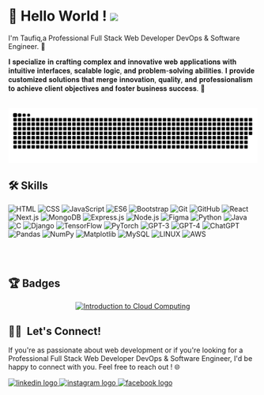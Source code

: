 <!--
- 👋 Hi, I’m @Taufiq
- 👀 I’m  Professional Full Stack Web Developer,DevOps & Software Engineer.
- 📫 How to reach me taufiqrahim1973@gmail.com

<!---
Mostafa-Zewail77/Mostafa-Zewail77 is a ✨ special ✨ repository because its `README.md` (this file) appears on your GitHub profile.
You can click the Preview link to take a look at your changes. -->

<h1>
👋 Hello World !  <img src="https://github.com/TheDudeThatCode/TheDudeThatCode/blob/master/Assets/Earth.gif" width="24px">
</h1>

I'm Taufiq,a Professional Full Stack Web Developer DevOps & Software Engineer. 🎨

 𝐈 𝐬𝐩𝐞𝐜𝐢𝐚𝐥𝐢𝐳𝐞 𝐢𝐧 𝐜𝐫𝐚𝐟𝐭𝐢𝐧𝐠 𝐜𝐨𝐦𝐩𝐥𝐞𝐱 𝐚𝐧𝐝 𝐢𝐧𝐧𝐨𝐯𝐚𝐭𝐢𝐯𝐞 𝐰𝐞𝐛 𝐚𝐩𝐩𝐥𝐢𝐜𝐚𝐭𝐢𝐨𝐧𝐬 𝐰𝐢𝐭𝐡 𝐢𝐧𝐭𝐮𝐢𝐭𝐢𝐯𝐞 𝐢𝐧𝐭𝐞𝐫𝐟𝐚𝐜𝐞𝐬, 𝐬𝐜𝐚𝐥𝐚𝐛𝐥𝐞 𝐥𝐨𝐠𝐢𝐜, 𝐚𝐧𝐝 𝐩𝐫𝐨𝐛𝐥𝐞𝐦-𝐬𝐨𝐥𝐯𝐢𝐧𝐠 𝐚𝐛𝐢𝐥𝐢𝐭𝐢𝐞𝐬. 𝐈 𝐩𝐫𝐨𝐯𝐢𝐝𝐞 𝐜𝐮𝐬𝐭𝐨𝐦𝐢𝐳𝐞𝐝 𝐬𝐨𝐥𝐮𝐭𝐢𝐨𝐧𝐬 𝐭𝐡𝐚𝐭 𝐦𝐞𝐫𝐠𝐞 𝐢𝐧𝐧𝐨𝐯𝐚𝐭𝐢𝐨𝐧, 𝐪𝐮𝐚𝐥𝐢𝐭𝐲, 𝐚𝐧𝐝 𝐩𝐫𝐨𝐟𝐞𝐬𝐬𝐢𝐨𝐧𝐚𝐥𝐢𝐬𝐦 𝐭𝐨 𝐚𝐜𝐡𝐢𝐞𝐯𝐞 𝐜𝐥𝐢𝐞𝐧𝐭 𝐨𝐛𝐣𝐞𝐜𝐭𝐢𝐯𝐞𝐬 𝐚𝐧𝐝 𝐟𝐨𝐬𝐭𝐞𝐫 𝐛𝐮𝐬𝐢𝐧𝐞𝐬𝐬 𝐬𝐮𝐜𝐜𝐞𝐬𝐬. 🚀
<!-- <a href="https://mostafahassan.vercel.app/"><strong>Visit my personal website </strong></a> -->
<br/>

<img src="https://raw.githubusercontent.com/Saqib-DevSecOps/Saqib-DevSecOps/output/github-contribution-grid-snake-dark.svg" alt="Snake animation" />


## 🛠 Skills

![HTML](https://img.shields.io/static/v1?message=HTML&logo=html5&label=&color=E34F26&logoColor=white&labelColor=&style=for-the-badge)
![CSS](https://img.shields.io/static/v1?message=CSS&logo=css3&label=&color=1572B6&logoColor=white&labelColor=&style=for-the-badge)
![JavaScript](https://img.shields.io/static/v1?message=JavaScript&logo=javascript&label=&color=F7DF1E&logoColor=black&labelColor=&style=for-the-badge)
![ES6](https://img.shields.io/static/v1?message=ES6&logo=javascript&label=&color=F7DF1E&logoColor=black&labelColor=&style=for-the-badge)
![Bootstrap](https://img.shields.io/static/v1?message=Bootstrap&logo=bootstrap&label=&color=563D7C&logoColor=white&labelColor=&style=for-the-badge)
![Git](https://img.shields.io/static/v1?message=Git&logo=git&label=&color=E44C30&logoColor=white&labelColor=&style=for-the-badge)
![GitHub](https://img.shields.io/static/v1?message=GitHub&logo=github&label=&color=181717&logoColor=white&labelColor=&style=for-the-badge)
![React](https://img.shields.io/static/v1?message=React&logo=react&label=&color=20232A&logoColor=61DAFB&labelColor=&style=for-the-badge)
![Next.js](https://img.shields.io/static/v1?message=Next.js&logo=next.js&label=&color=000000&logoColor=white&labelColor=&style=for-the-badge)
![MongoDB](https://img.shields.io/static/v1?message=MongoDB&logo=mongodb&label=&color=47A248&logoColor=white&labelColor=&style=for-the-badge)
![Express.js](https://img.shields.io/static/v1?message=Express.js&logo=express&label=&color=000000&logoColor=white&labelColor=&style=for-the-badge)
![Node.js](https://img.shields.io/static/v1?message=Node.js&logo=node.js&label=&color=339933&logoColor=white&labelColor=&style=for-the-badge)
![Figma](https://img.shields.io/static/v1?message=Figma&logo=figma&label=&color=F24E1E&logoColor=white&labelColor=&style=for-the-badge)
![Python](https://img.shields.io/static/v1?message=Python&logo=python&label=&color=3776AB&logoColor=white&labelColor=&style=for-the-badge)
![Java](https://img.shields.io/static/v1?message=Java&logo=java&label=&color=007396&logoColor=white&labelColor=&style=for-the-badge)
![C](https://img.shields.io/static/v1?message=C&logo=c&label=&color=A8B9CC&logoColor=white&labelColor=&style=for-the-badge)
![Django](https://img.shields.io/static/v1?message=Django&logo=django&label=&color=092E20&logoColor=white&labelColor=&style=for-the-badge)
![TensorFlow](https://img.shields.io/static/v1?message=TensorFlow&logo=tensorflow&label=&color=FF6F00&logoColor=white&labelColor=&style=for-the-badge)
![PyTorch](https://img.shields.io/static/v1?message=PyTorch&logo=pytorch&label=&color=EE4C2C&logoColor=white&labelColor=&style=for-the-badge)
![GPT-3](https://img.shields.io/static/v1?message=GPT-3&logo=openai&label=&color=412991&logoColor=white&labelColor=&style=for-the-badge)
![GPT-4](https://img.shields.io/static/v1?message=GPT-4&logo=openai&label=&color=412991&logoColor=white&labelColor=&style=for-the-badge)
![ChatGPT](https://img.shields.io/static/v1?message=ChatGPT&logo=openai&label=&color=412991&logoColor=white&labelColor=&style=for-the-badge)
![Pandas](https://img.shields.io/static/v1?message=Pandas&logo=pandas&label=&color=150458&logoColor=white&labelColor=&style=for-the-badge)
![NumPy](https://img.shields.io/static/v1?message=NumPy&logo=numpy&label=&color=013243&logoColor=white&labelColor=&style=for-the-badge)
![Matplotlib](https://img.shields.io/static/v1?message=Matplotlib&logo=matplotlib&label=&color=11557C&logoColor=white&labelColor=&style=for-the-badge)
![MySQL](https://img.shields.io/static/v1?message=MySQL&logo=mysql&label=&color=4479A1&logoColor=white&labelColor=&style=for-the-badge)
![LINUX](https://img.shields.io/badge/Linux-FCC624?style=for-the-badge&logo=linux&logoColor=black)
![AWS](https://img.shields.io/static/v1?message=AWS&logo=amazon-aws&label=&color=232F3E&logoColor=white&labelColor=&style=for-the-badge)

<br/>
<br/>

## 🏆 Badges

<div align="center">
   <a href="https://www.credly.com/badges/ee9bc0e0-cfe9-40b3-b100-d4ef875db22e/public_url">
    <img src="E:\Exarth-Work\Taufiq-Ur-Rahim\certificates\ccna-introduction-to-networks-badge.png" 
     alt="Introduction to Cloud Computing" width="100" height="100">
  </a>
  <!--
  <a href="https://www.credly.com/badges/9fba1e4e-3334-4641-84a8-f0941d3226be">
    <img src="https://raw.githubusercontent.com/Saqib-DevSecOps/Saqib-DevSecOps/main/certificates/Git-and-Github-Essentials.png" alt="image-1-removebg-preview" 
     alt="Git-and-Github-Essentials" width="100" height="100">
  </a>
  <a href="https://www.credly.com/badges/2fdf0ad5-3bfd-4aab-ae81-8d106505b3d8">
    <img src="https://raw.githubusercontent.com/Saqib-DevSecOps/Saqib-DevSecOps/main/certificates/Web-Development.png" 
     alt="Web-Development" width="100" height="100">
  </a>
  <a href="https://www.credly.com/badges/120407eb-eda8-40f5-84d7-2f5b194981c8">
    <img src="https://raw.githubusercontent.com/Saqib-DevSecOps/Saqib-DevSecOps/main/certificates/Frontend-Development-with-React.png" 
     alt="Frontend-Development-with-React" width="100" height="100">
  </a>
  <a href="https://www.credly.com/badges/5957b932-34d9-49d0-99b0-7e8c6968ff06">
    <img src="https://raw.githubusercontent.com/Saqib-DevSecOps/Saqib-DevSecOps/main/certificates/Node-and-Express-Essentials.png" 
     alt="Node-and-Express-Essentials" width="100" height="100">
  </a>
  <a href="https://www.credly.com/badges/c60dd9c3-a543-409e-9590-a795ad1724e0">
    <img src="https://raw.githubusercontent.com/Saqib-DevSecOps/Saqib-DevSecOps/main/certificates/Python-For-Data-science-and-ai.png" 
     alt="Python-For-Data-science-and-ai" width="100" height="100">
  </a>
   <a href="https://www.credly.com/badges/68c64d90-9325-4368-a059-d2164644fc78">
    <img src="https://raw.githubusercontent.com/Saqib-DevSecOps/Saqib-DevSecOps/main/certificates/Python-Project-for-ai-and-application-development.png" 
     alt="Python-Project-for-ai-and-application-development" width="100" height="100">
  </a>
    <a href="https://www.credly.com/badges/aff41fb1-3bf1-4a67-a612-eddc1d3c6a51">
    <img src="https://raw.githubusercontent.com/Saqib-DevSecOps/Saqib-DevSecOps/main/certificates/developing-application-with-sql-database-and-django.png" 
     alt="developing-application-with-sql-database-and-django" width="100" height="100">
  </a>
   <a href="https://www.credly.com/badges/1116751d-94a0-4d07-a341-7f57dd8ea323">
    <img src="https://raw.githubusercontent.com/Saqib-DevSecOps/Saqib-DevSecOps/main/certificates/Container-and-Kubernates-Essentials-V2.png" 
     alt="Container-and-Kubernates-Essentials-V2" width="100" height="100">
  </a>
     <a href="https://www.credly.com/badges/1ce9d1aa-693c-4a60-b2fc-ce6e9206dba5">
    <img src="https://raw.githubusercontent.com/Saqib-DevSecOps/Saqib-DevSecOps/main/certificates/Application-Development-Using-Microservice-and-Serverless.png" 
     alt="Application-Development-Using-Microservice-and-Serverless" width="100" height="100">
  </a>
     <a href="https://www.credly.com/badges/5ce4122e-c0b0-43ee-8b5c-d6ad978ea0ce">
    <img src="https://raw.githubusercontent.com/Saqib-DevSecOps/Saqib-DevSecOps/main/certificates/Full-Stack-Application-Development-Assignment-V2.png" 
     alt="Full-Stack-Application-Development-Assignment-V2" width="100" height="100">
  </a>
  <a href="https://www.credly.com/badges/6236b004-e70c-4c91-9ed5-bb8728349627">
    <img src="https://raw.githubusercontent.com/Saqib-DevSecOps/Saqib-DevSecOps/main/certificates/Full-Stack-Application-Development-Capstone-Project-V2.png" 
     alt="Full-Stack-Application-Development-Capstone-Project-V2" width="100" height="100">
  </a>
  <a href="https://www.credly.com/badges/b191cd15-a7ad-47f2-bae9-5a3606585161">
    <img src="https://raw.githubusercontent.com/Saqib-DevSecOps/Saqib-DevSecOps/main/certificates/Full-Stack-Software-Developer.png" 
     alt="Full-Stack-Software-Developer" width="100" height="100">
  </a> -->
   
</div>




 ## 🤝🏻 &nbsp;Let's Connect!
If you're as passionate about web development or if you're looking for a Professional Full Stack Web Developer DevOps & Software Engineer, I'd be happy to connect with you. Feel free to reach out ! 🌐
<div >
<a href="www.linkedin.com/in/taufiq-ur-rahim-139550356" target="_blank">
  <img src="https://img.shields.io/static/v1?message=LinkedIn&logo=linkedin&label=&color=0077B5&logoColor=white&labelColor=&style=for-the-badge" height="35" alt="linkedin logo" />
</a>
<a href="https://www.instagram.com/taufiqrahim6/" target="_blank">
  <img src="https://img.shields.io/static/v1?message=Instagram&logo=instagram&label=&color=E4405F&logoColor=white&labelColor=&style=for-the-badge" height="35" alt="instagram logo" />
</a>
<a href="https://www.facebook.com/share/1CDbLpvp2k/" target="_blank">
  <img src="https://img.shields.io/static/v1?message=Facebook&logo=facebook&label=&color=1877F2&logoColor=white&labelColor=&style=for-the-badge" height="35" alt="facebook logo" />
</a>
<!-- <a href="mailto:saqibahmad778866@gmail.com" target="_blank">
  <img src="https://img.shields.io/static/v1?message=Gmail&logo=gmail&label=&color=D14836&logoColor=white&labelColor=&style=for-the-badge" height="35" alt="gmail logo" />
</a>
<a href="https://www.fiverr.com/code_with_skay?public_mode=true" target="_blank">
  <img src="https://img.shields.io/static/v1?message=Fiverr&logo=fiverr&label=&color=1DBF73&logoColor=white&labelColor=&style=for-the-badge" height="35" alt="fiverr logo" />
</a>
<a href="https://www.upwork.com/freelancers/~01ae5dcc5619376caa?s=1110580755107926016" target="_blank">
  <img src="https://img.shields.io/static/v1?message=Upwork&logo=upwork&label=&color=6FDA44&logoColor=white&labelColor=&style=for-the-badge" height="35" alt="upwork logo" />
</a> -->

    
</div>
